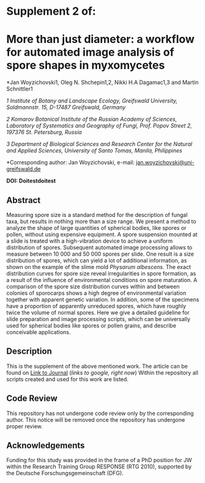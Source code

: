 # Supplement 2 of:
# More than just diameter: a workflow for automated image analysis of spore shapes in myxomycetes

*Jan Woyzichovski1, Oleg N. Shchepin1,2, Nikki H.A Dagamac1,3 and Martin Schnittler1

*1 Institute of Botany and Landscape Ecology, Greifswald University, Soldmannstr. 15, D-17487 Greifswald, Germany*

*2 Komarov Botanical Institute of the Russian Academy of Sciences, Laboratory of Systematics and Geography of Fungi, 
Prof. Popov Street 2, 197376 St. Petersburg, Russia*

*3 Department of Biological Sciences and Research Center for the Natural and Applied Sciences, University of Santo Tomas, Manila, Philippines*

*Corresponding author: Jan Woyzichovski, e-mail: jan.woyzichovski@uni-greifswald.de

**DOI: Doitestdoitest**
## Abstract
Measuring spore size is a standard method for the description of fungal taxa, but results in nothing more than a size range. We present a method to analyze the shape of large quantities of spherical bodies, like spores or pollen, without using expensive equipment. A spore suspension mounted at a slide is treated with a high-vibration device to achieve a uniform distribution of spores. Subsequent automated image processing allows to measure between 10 000 and 50 000 spores per slide. One result is a size distribution of spores, which can yield a lot of additional information, as shown on the example of the slime mold *Physarum albescens*. The exact distribution curves for spore size reveal irregularities in spore formation, as a result of the influence of environmental conditions on spore maturation. A comparison of the spore size distribution curves within and between colonies of sporocarps shows a high degree of environmental variation together with apparent genetic variation. In addition, some of the specimens have a proportion of apparently unreduced spores, which have roughly twice the volume of normal spores. Here we give a detailed guideline for slide preparation and image processing scripts, which can be universally used for spherical bodies like spores or pollen grains, and describe conceivable applications.

## Description
This is the supplement of the above mentioned work. The article can be found on [Link to Journal](http://google.com) (*links to google, right now*)
Within the repository all scripts created and used for this work are listed. 

## Code Review
This repository has not undergone code review only by the corresponding author. This notice will be removed once the repository has undergone proper review.

## Acknowledgements
Funding for this study was provided in the frame of a PhD position for JW within the Research Training Group RESPONSE (RTG 2010), supported by the Deutsche Forschungsgemeinschaft (DFG).
